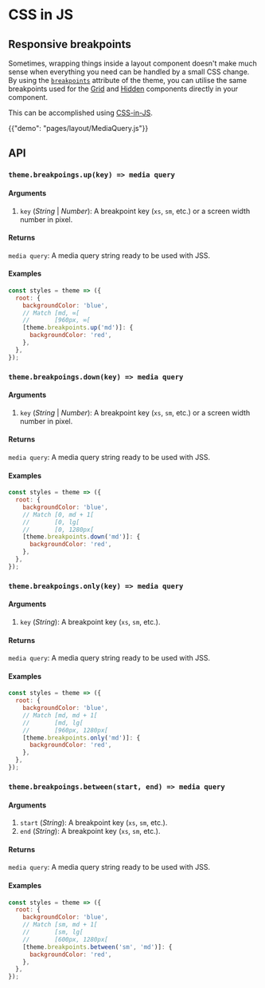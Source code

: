 # CSS in JS

## Responsive breakpoints

Sometimes, wrapping things inside a layout component doesn't make much sense when
everything you need can be handled by a small CSS change. By using the
[`breakpoints`](/customization/theme-default?expend-path=$.breakpoints) attribute of the theme, you can utilise the same breakpoints used
for the [Grid](/layout/grid) and [Hidden](/layout/hidden) components directly in your component.

This can be accomplished using [CSS-in-JS](/customization/css-in-js).

{{"demo": "pages/layout/MediaQuery.js"}}

## API

### `theme.breakpoings.up(key) => media query`

#### Arguments

1. `key` (*String* | *Number*): A breakpoint key (`xs`, `sm`, etc.) or a screen width number in pixel.

#### Returns

`media query`: A media query string ready to be used with JSS.

#### Examples

```js
const styles = theme => ({
  root: {
    backgroundColor: 'blue',
    // Match [md, ∞[
    //       [960px, ∞[
    [theme.breakpoints.up('md')]: {
      backgroundColor: 'red',
    },
  },
});
```

### `theme.breakpoings.down(key) => media query`

#### Arguments

1. `key` (*String* | *Number*): A breakpoint key (`xs`, `sm`, etc.) or a screen width number in pixel.

#### Returns

`media query`: A media query string ready to be used with JSS.

#### Examples

```js
const styles = theme => ({
  root: {
    backgroundColor: 'blue',
    // Match [0, md + 1[
    //       [0, lg[
    //       [0, 1280px[
    [theme.breakpoints.down('md')]: {
      backgroundColor: 'red',
    },
  },
});
```

### `theme.breakpoings.only(key) => media query`

#### Arguments

1. `key` (*String*): A breakpoint key (`xs`, `sm`, etc.).

#### Returns

`media query`: A media query string ready to be used with JSS.

#### Examples

```js
const styles = theme => ({
  root: {
    backgroundColor: 'blue',
    // Match [md, md + 1[
    //       [md, lg[
    //       [960px, 1280px[
    [theme.breakpoints.only('md')]: {
      backgroundColor: 'red',
    },
  },
});
```

### `theme.breakpoings.between(start, end) => media query`

#### Arguments

1. `start` (*String*): A breakpoint key (`xs`, `sm`, etc.).
2. `end` (*String*): A breakpoint key (`xs`, `sm`, etc.).

#### Returns

`media query`: A media query string ready to be used with JSS.

#### Examples

```js
const styles = theme => ({
  root: {
    backgroundColor: 'blue',
    // Match [sm, md + 1[
    //       [sm, lg[
    //       [600px, 1280px[
    [theme.breakpoints.between('sm', 'md')]: {
      backgroundColor: 'red',
    },
  },
});
```
